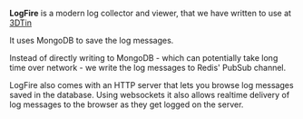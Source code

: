 **LogFire** is a modern log collector and viewer, that we have written to use at [3DTin](http://www.3dtin.com)

It uses MongoDB to save the log messages.

Instead of directly writing to MongoDB - which can potentially take long time over network - we write the log messages
to Redis' PubSub channel.

LogFire also comes with an HTTP server that lets you browse log messages saved in the database. Using websockets it also 
allows realtime delivery of log messages to the browser as they get logged on the server.